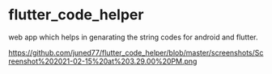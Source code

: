 # flutter_code_helper

web app which helps in genarating the string codes for android and flutter.

https://github.com/juned77/flutter_code_helper/blob/master/screenshots/Screenshot%202021-02-15%20at%203.29.00%20PM.png
